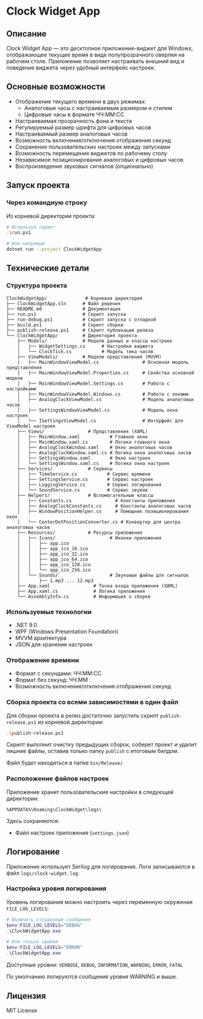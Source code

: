 # Clock Widget App

## Описание
Clock Widget App — это десктопное приложение-виджет для Windows, отображающее текущее время в виде полупрозрачного оверлея на рабочем столе. Приложение позволяет настраивать внешний вид и поведение виджета через удобный интерфейс настроек.

## Основные возможности
- Отображение текущего времени в двух режимах:
  - Аналоговые часы с настраиваемым размером и стилем
  - Цифровые часы в формате ЧЧ:ММ:СС
- Настраиваемая прозрачность фона и текста
- Регулируемый размер шрифта для цифровых часов
- Настраиваемый размер аналоговых часов
- Возможность включения/отключения отображения секунд
- Сохранение пользовательских настроек между запусками
- Возможность перемещения виджетов по рабочему столу
- Независимое позиционирование аналоговых и цифровых часов
- Воспроизведение звуковых сигналов (опционально)

## Запуск проекта

### Через командную строку
Из корневой директории проекта:
```bash
# Используя скрипт
.\run.ps1

# Или напрямую
dotnet run --project ClockWidgetApp
```

## Технические детали
### Структура проекта
```
ClockWidgetApp/              # Корневая директория
├── ClockWidgetApp.sln      # Файл решения
├── README.md               # Документация
├── run.ps1                 # Скрипт запуска
├── run-debug.ps1           # Скрипт запуска с отладкой
├── build.ps1               # Скрипт сборки
├── publish-release.ps1     # Скрипт публикации релиза
└── ClockWidgetApp/         # Директория проекта
    ├── Models/             # Модели данных и классы настроек
    │   ├── WidgetSettings.cs      # Настройки виджета
    │   └── ClockTick.cs           # Модель тика часов
    ├── ViewModels/         # Модели представления (MVVM)
    │   ├── MainWindowViewModel.cs                # Основная модель представления
    │   ├── MainWindowViewModel.Properties.cs     # Свойства основной модели
    │   ├── MainWindowViewModel.Settings.cs       # Работа с настройками
    │   ├── MainWindowViewModel.Windows.cs        # Работа с окнами
    │   ├── AnalogClockViewModel.cs               # Модель аналоговых часов
    │   ├── SettingsWindowViewModel.cs            # Модель окна настроек
    │   └── ISettingsViewModel.cs                 # Интерфейс для ViewModel настроек
    ├── Views/                # Представления (XAML)
    │   ├── MainWindow.xaml           # Главное окно
    │   ├── MainWindow.xaml.cs        # Логика главного окна
    │   ├── AnalogClockWindow.xaml    # Окно аналоговых часов
    │   ├── AnalogClockWindow.xaml.cs # Логика окна аналоговых часов
    │   ├── SettingsWindow.xaml       # Окно настроек
    │   └── SettingsWindow.xaml.cs    # Логика окна настроек
    ├── Services/             # Сервисы
    │   ├── TimeService.cs           # Сервис времени
    │   ├── SettingsService.cs       # Сервис настроек
    │   ├── LoggingService.cs        # Сервис логирования
    │   └── SoundService.cs          # Сервис звуков
    ├── Helpers/              # Вспомогательные классы
    │   ├── Constants.cs                # Константы приложения
    │   ├── AnalogClockConstants.cs     # Константы аналоговых часов
    │   ├── WindowPositionHelper.cs     # Помощник позиционирования окон
    │   └── CenterDotPositionConverter.cs # Конвертер для центра аналоговых часов
    ├── Resources/            # Ресурсы приложения
    │   ├── Icons/                    # Иконки приложения
    │   │   ├── app.ico
    │   │   ├── app_ico_16.ico
    │   │   ├── app_ico_32.ico
    │   │   ├── app_ico_64.ico
    │   │   ├── app_ico_128.ico
    │   │   └── app_ico_256.ico
    │   └── Sounds/                   # Звуковые файлы для сигналов
    │       ├── 1.mp3 ... 12.mp3
    ├── App.xaml                # Точка входа приложения (XAML)
    ├── App.xaml.cs             # Логика приложения
    └── AssemblyInfo.cs         # Информация о сборке
```

### Используемые технологии
- .NET 9.0
- WPF (Windows Presentation Foundation)
- MVVM архитектура
- JSON для хранения настроек

### Отображение времени
- Формат с секундами: ЧЧ:ММ:СС
- Формат без секунд: ЧЧ:ММ
- Возможность включения/отключения отображения секунд

### Сборка проекта со всеми зависимостями в один файл
Для сборки проекта в релиз достаточно запустить скрипт `publish-release.ps1` из корневой директории:
```bash
.\publish-release.ps1
```

Скрипт выполнит очистку предыдущих сборок, соберет проект и удалит лишние файлы, оставив только папку `publish` с итоговым билдом.

Файл будет находиться в папке `bin/Release/`

### Расположение файлов настроек
Приложение хранит пользовательские настройки в следующей директории:
```
%APPDATA%\Roaming\ClockWidget\logs\
```

Здесь сохраняются:
- Файл настроек приложения (`settings.json`)

## Логирование

Приложение использует Serilog для логирования. Логи записываются в файл `logs/clock-widget.log`.

### Настройка уровня логирования

Уровень логирования можно настроить через переменную окружения `FILE_LOG_LEVELS`:

```powershell
# Включить отладочные сообщения
$env:FILE_LOG_LEVELS="DEBUG"
.\ClockWidgetApp.exe

# Или только ошибки
$env:FILE_LOG_LEVELS="ERROR"
.\ClockWidgetApp.exe
```

Доступные уровни: `VERBOSE`, `DEBUG`, `INFORMATION`, `WARNING`, `ERROR`, `FATAL`

По умолчанию логируются сообщения уровня WARNING и выше.

## Лицензия
MIT License

